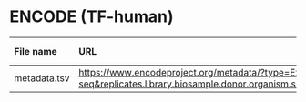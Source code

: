 # ENCODE (TF-human)

| File name | URL | Access date | MD5SUM | Remark |
|:----------|:----|:------------|:-------|:-------|
|metadata.tsv|https://www.encodeproject.org/metadata/?type=Experiment&control_type%21=%2A&status=released&perturbed=false&assay_title=TF+ChIP-seq&replicates.library.biosample.donor.organism.scientific_name=Mus+Musculus&audit.ERROR.category%21=extremely+low+read+depth&audit.ERROR.category%21=missing+control+alignments&audit.ERROR.category%21=not+compliant+biosample+characterization&audit.ERROR.category%21=missing+compliant+biosample+characterization&audit.ERROR.category%21=control+extremely+low+read+depth&audit.ERROR.category%21=extremely+low+read+length&audit.ERROR.category%21=file+validation+error|Aug 4, 2022|ba8dce8f6aca4b875bbd08a949ab8dfb||

